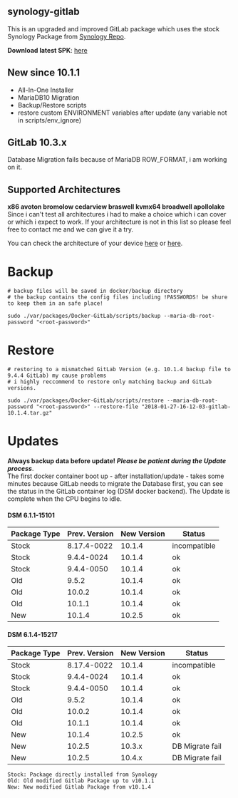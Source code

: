 ## synology-gitlab

This is an upgraded and improved GitLab package which uses the stock Synology Package from [Synology Repo](https://www.synology.com/de-de/dsm/packages/Docker-GitLab). 

**Download latest SPK**: [here](https://github.com/jboxberger/synology-gitlab/releases)  
 
## New since 10.1.1
- All-In-One Installer
- MariaDB10 Migration
- Backup/Restore scripts
- restore custom ENVIRONMENT variables after update (any variable not in scripts/env_ignore)

## GitLab 10.3.x
Database Migration fails because of MariaDB ROW_FORMAT, i am working on it.
 
## Supported Architectures
**x86 avoton bromolow cedarview braswell kvmx64 broadwell apollolake**  
Since i can't test all architectures i had to make a choice which i can cover or which i expect to work. If your architecture is not in this list so please feel free to contact me and we can give it a try.  

You can check the architecture of your device [here](https://github.com/SynoCommunity/spksrc/wiki/Architecture-per-Synology-model) 
or [here](https://www.synology.com/en-us/knowledgebase/DSM/tutorial/General/What_kind_of_CPU_does_my_NAS_have).

# Backup
```
# backup files will be saved in docker/backup directory
# the backup contains the config files including !PASSWORDS! be shure to keep them in an safe place!

sudo ./var/packages/Docker-GitLab/scripts/backup --maria-db-root-password "<root-password>"	
```
# Restore
```
# restoring to a mismatched GitLab Version (e.g. 10.1.4 backup file to 9.4.4 GitLab) my cause problems
# i highly reccommend to restore only matching backup and GitLab versions.
  
sudo ./var/packages/Docker-GitLab/scripts/restore --maria-db-root-password "<root-password>" --restore-file "2018-01-27-16-12-03-gitlab-10.1.4.tar.gz"
```

# Updates
**Always backup data before update! _Please be patient during the Update process_**.   
The first docker container boot up - after installation/update - takes some minutes because GitLab needs to migrate the Database first, you can see the status in the GitLab container log (DSM docker backend). The Update is complete when the CPU begins to idle.    
 
#### DSM 6.1.1-15101 
| Package Type  | Prev. Version | New Version | Status             |
|---------------|---------------|-------------|--------------------|
| Stock         | 8.17.4-0022   | 10.1.4      | incompatible       |
| Stock         | 9.4.4-0024    | 10.1.4      | ok                 |
| Stock         | 9.4.4-0050    | 10.1.4      | ok                 |
| Old           | 9.5.2         | 10.1.4      | ok                 |
| Old           | 10.0.2        | 10.1.4      | ok                 |
| Old           | 10.1.1        | 10.1.4      | ok                 |
| New           | 10.1.4        | 10.2.5      | ok                 |

#### DSM 6.1.4-15217 
| Package Type  | Prev. Version | New Version | Status             |
|---------------|---------------|-------------|--------------------|
| Stock         | 8.17.4-0022   | 10.1.4      | incompatible       |
| Stock         | 9.4.4-0024    | 10.1.4      | ok                 |
| Stock         | 9.4.4-0050    | 10.1.4      | ok                 |
| Old           | 9.5.2         | 10.1.4      | ok                 |
| Old           | 10.0.2        | 10.1.4      | ok                 |
| Old           | 10.1.1        | 10.1.4      | ok                 |
| New           | 10.1.4        | 10.2.5      | ok                 |
| New           | 10.2.5        | 10.3.x      | DB Migrate fail    |
| New           | 10.2.5        | 10.4.x      | DB Migrate fail    |

```
Stock: Package directly installed from Synology		
Old: Old modified Gitlab Package up to v10.1.1		
New: New modified Gitlab Package from v10.1.4		
```
